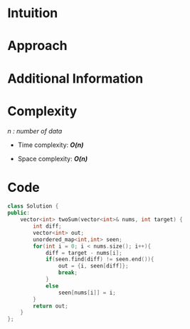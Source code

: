 # Intuition

# Approach

# Additional Information


# Complexity
*n : number of data*
- Time complexity: ***O(n)***
<!-- Add your time complexity here, e.g. $$O(n)$$ -->

- Space complexity: ***O(n)***
<!-- Add your space complexity here, e.g. $$O(n)$$ -->

# Code
```cpp
class Solution {
public:
    vector<int> twoSum(vector<int>& nums, int target) {
        int diff;
        vector<int> out;
        unordered_map<int,int> seen;
        for(int i = 0; i < nums.size(); i++){
            diff = target - nums[i];
            if(seen.find(diff) != seen.end()){
                out = {i, seen[diff]};
                break;
            }
            else
                seen[nums[i]] = i;
        }
        return out;
    }
};
```
